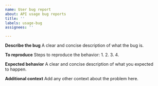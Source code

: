 ```yaml
---
name: User bug report
about: API usage bug reports
title: ''
labels: usage-bug
assignees: ''

---
```


**Describe the bug**
A clear and concise description of what the bug is.

**To reproduce**
Steps to reproduce the behavior:
1.
2.
3.
4.

**Expected behavior**
A clear and concise description of what you expected to happen.

**Additional context**
Add any other context about the problem here.
